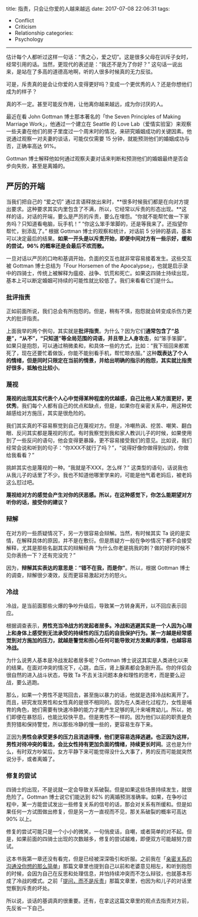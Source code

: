 title: 指责，只会让你爱的人越来越远
date: 2017-07-08 22:06:31
tags:
  - Conflict
  - Criticism
  - Relationship
categories:
  - Psychology
---

估计每个人都听过这样一句话：“责之心，爱之切”。这是很多父母在训斥子女时，经常引用的话。当然，更现代的表述是：“我还不是为了你好？” 这句话一说出来，是站在了多高的道德高地啊，听的人很多时候真的无力反驳。  

可是，斥责真的是会让你爱的人变得更好吗？变成一个更优秀的人？还是你想他们成为的样子？  

真的不一定。甚至可能反作用，让他离你越来越远，成为你讨厌的人。  

最近在看 John Gottman 博士那本著名的「the Seven Principles of Making Marriage Work」，他通过一个建立在 Seattle 的 Love Lab（爱情实验室）来观察一些夫妻在他们的房子里度过一个周末时的情况，来研究婚姻成功的关键因素。他说通过观察一对夫妻的谈话，可能仅仅需要 15 分钟，就能预测他们的婚姻成功与否，正确率高达 91%。  

Gottman 博士解释他如何通过观察夫妻对话来判断和预测他们的婚姻最终是否会步向失败，甚至是离婚的。  


## 严厉的开端  

当我们把自己的 “爱之切” 通过言语释放出来时，**很多时候我们都是在向对方提出要求。这种要求其实内里包含了不满，所以，它经常以斥责的形态出现。**这样的话，对话的开端，要么是严厉的斥责，要么在埋怨。“你就不能帮忙做一下家务吗？只知道看电脑，玩手机！” “你这么笨手笨脚的，还是等我来了。还指望你帮忙，别添乱了。” 根据 Gottman 博士的观察和统计，对话前 5 分钟的基调，基本可以决定最后的结果。**如果一开头是以斥责开始，即便中间对方有一些示好，缓和的尝试，96% 的概率还是会最后不欢而散。**  

一旦对话以严厉的口吻和基调开始，负面的交互也就非常容易接着发生。这些交互被 Gottman 博士总结为「Four Horsemen of the Apocalypse」，也就是启示录中的四骑士，传统上被解释为瘟疫、战争、饥荒和死亡。如果这四骑士持续出现，基本上可以断定婚姻可持续的可能性就比较低了。我们来看看它们是什么。  


### 批评指责

正如前面所说，我们总会有所抱怨的。但是，稍有不慎，抱怨就会转变成杀伤力更大的批评指责。  

上面我举的两个例句，其实就是**批评指责**。为什么？因为它们**通常包含了“总是”，“从不”，“只知道”等全局范围的词语，并且带上人身攻击**，如“笨手笨脚”。如果只是抱怨，可以通过稍微柔和，和具体一些的方式，比如：“我下班回来都累死了，现在还要忙着做饭，你能不能别看手机，帮忙晾衣服。” 这种**既表达了个人的情绪，但是同时只限定在当前的情景，并给出明确的指示的抱怨，其实就比指责好很多，抵触也比较小**。  


### 蔑视

**蔑视的出现其实代表个人心中觉得某种程度的优越感，自己比他人某方面更好，更优秀**。我们每个人都有自己的优点和缺点，但是，如果你在亲密关系中，用这种优越感给对方施压，其实是很危险的。  

我们其实真的不容易察觉到自己在蔑视对方。但是，冷嘲热讽、挖苦、嘲笑、翻白眼、反问其实都是蔑视的形式。有时我察觉到我和家人教训儿子的时候，如果使用到了一些反问的语句，他会变得更暴躁，更不容易接受我们的意见。比如说，我们经常会说和听到的句子：“你XXX不就行了吗？”，“说得好像你做得到似的，你做给我看看？”

挑衅其实也是蔑视的一种。“我就是不XXX，怎么样？” 这类型的语句，话说我也从我儿子的话里了不少。我也不知道他哪里学来的，可能是他气着老妈后，被老妈这么怼过吧。  

**蔑视给对方的感觉会产生对你的厌恶感。所以，在这种感觉下，你怎么能期望对方听你的话，接受你的建议？**  


### 辩解

在对方的一些质疑情况下，另一方很容易会辩解。当然，有时候其实 Ta 说的是实情，在解释具体的原因，并不是在敷衍。但是质疑方一般在争吵情况下都不会接受解释，尤其是那些名副其实的辩解经典 “为什么你老是挑我的刺？做的好的时候不见你表扬一下？还有完没完？”  

因为，**辩解其实表达的意思是：“错不在我，而是你”**。所以，根据 Gottman 博士的调查，辩解很少凑效，反而更容易激起对方的怒火。  


### 冷战

冷战，是当前面那些火爆的争吵升级后，导致某一方转身离开，以不回应表示回应。  

根据调查表示，**男性充当冷战方的发起者居多。冷战和逃避其实是一个人因为心理上和身体上感受到无法承受的持续性的压力后的自我保护行为。某一方越是经常感觉到对方施加的压力，就越是警觉和担心任何可能导致对方发飙的事情，也越容易冷战。**  

为什么说男人基本是冷战发起者居多呢？Gottman 博士说这其实是人类进化以来的结果。在面对冲突的情况下，心跳，血压，肾上腺素都会急剧升高。你的伴侣会很自然的进入战斗状态，导致 Ta 不去关注问题本身和理性的思考，而是要么迎战，要么逃跑。  

那么，如果一个男性不是骂回去，甚至施以暴力的话，他就是选择冷战和离开了。而且，研究发现男性和女性真的是很不相同的。因为在人类进化过程力，女性是哺育的角色，她们需要有快速冷静的能力才能产生足够的乳汁来哺育幼儿。所以，她们即便在暴怒后，也能比较快平息。但是男性不一样的。因为他们以前的职责是负责狩猎和保持警觉，所以那些冷静的慢一些的，更容易生存下来。  

正因为**男性会承受更多的压力且消退得慢，他们更容易选择逃避。也正因为这样，男性对待冲突的看法，会比女性持有更加负面的情绪，持续更长时间**。这也是为什么，有时双方吵架后，女方平静下来可能觉得没什么大事了，男的反而可能就突然说分手，或者离婚了。  


### 修复的尝试

四骑士的出现，不是说就一定会导致关系破裂。但是如果这些场景持续发生，就很危险了。Gottman 博士说它们能达到 82% 的离婚预测准确率。如果，在争吵过程中，某一方能尝试发出一些修复关系的信号的话，那会对关系有所缓和。但是如果任何一方试图做出修复，但是另一方一直视而不见，那关系破裂的概率可高达 90% 以上。  

修复的尝试可能只是一个小小的微笑，一句俏皮话，自嘲，或者简单的对不起。但是，如果前面的四骑士出现的次数越多，修复的尝试越难，即便双方可能越努力尝试。  


这本书我第一章还没有看完，但是已经被深深吸引和折服。之前我在「[亲密关系的沟通没你想的那么简单][]」那篇文章里也提到自己以前和老婆意见相左，和听到抱怨的时候，会因为自己在反思和处理信息，并怕持续冲突而不怎么辩驳，也就基本形成了冷战的模式。之前「[提问，而不是斥责][]」那篇文章里，也因为和儿子的对话里觉察到斥责的坏处。  

所以说，谈话的基调真的很重要。还有，在拿这这篇文章里的观点去指责对方前，先反省一下自己。  



[提问，而不是斥责]: http://www.thinkingincrowd.me/2017/04/09/ask-instead-of-scold/
[亲密关系的沟通没你想的那么简单]: http://www.thinkingincrowd.me/2017/03/31/intimate-communication-is-not-as-easy-as-you-think/
